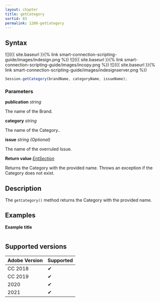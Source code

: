 ```yaml
---
layout: chapter
title: getCategory
sortid: 83
permalink: 1208-getCategory
---
```

## Syntax

![]({{ site.baseurl }}{% link smart-connection-scripting-guide/images/indesign.png %}) ![]({{ site.baseurl }}{% link smart-connection-scripting-guide/images/incopy.png %}) ![]({{ site.baseurl }}{% link smart-connection-scripting-guide/images/indesignserver.png %})
```javascript
Session.getCategory(brandName, categoryName, issueName);
```

### Parameters

**publication** *string*

The name of the Brand.

**category** *string*

The name of the Category..

**issue** *string (Optional)*

The name of the overruled Issue.

**Return value** *[EntSection](../../EntSection/index.md)*

Returns the Category with the provided name. Throws an exception if the Category does not exist.

## Description

The `getCategory()` method returns the Category with the provided name. 

## Examples

**Example title**

```javascript

```

## Supported versions

| Adobe Version | Supported |
|---------------|---------|
| CC 2018       | ✔       |
| CC 2019       | ✔       |
| 2020          | ✔       |
| 2021          | ✔       |